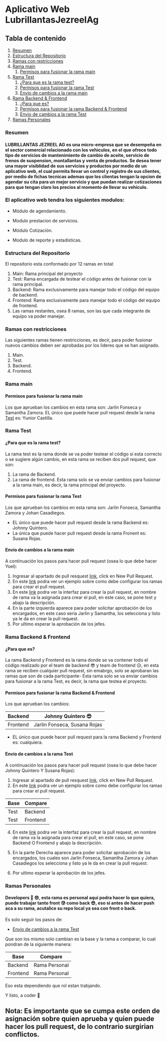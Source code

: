 # Aplicativo Web LubrillantasJezreelAg

## Tabla de contenido
1. [Resumen](#Resumen)
2. [Estructura del Repositorio](#Estructura-del-Repositorio)
3. [Ramas con restricciones](#Ramas-con-restricciones)
4. [Rama main](#Rama-main)
   1. [Permisos para fusionar la rama main](#Permisos-para-fusionar-la-rama-main)
5. [Rama Test](#Rama-Test)
    1. [¿Para que es la rama test?](#¿Para-que-es-la-rama-test?)
    2. [Permisos para fusionar la rama Test](#Permisos-para-fusionar-la-rama-Test)
    3. [Envio de cambios a la rama main](#Envio-de-cambios-a-la-rama-main)
6. [Rama Backend & Frontend](#Rama-Backend-&-Frontend)
    1. [¿Para que es?](#¿Para-que-es?)
    2. [Permisos para fusionar la rama Backend & Frontend](#Permisos-para-fusionar-la-rama-Backend-&-Frontend)
    3. [Envio de cambios a la rama Test](#Envio-de-cambios-a-la-rama-Test)
7. [Ramas Personales](#Ramas-personales)

### Resumen
#### LUBRILLANTAS JEZREEL AG es una micro-empresa que se desempeña en el sector comercial relacionado con los vehiculos, en el que ofrece todo tipo de servicios de mantenimiento de cambio de aceite, servicio de frenos de suspension, montallantas y venta de productos. Se desea tener una mayor visiblidad de sus servicios y productos por medio de un aplicativo web, el cual permita llevar un control y registro de sus clientes, por medio de fichas tecnicas ademas que los clientas tengan la opcion de agendar su cita para un mejor servicio y que puedan realizar cotizaciones para que tengan claro los precios al momento de llevar su vehiculo. 

### El aplicativo web tendra los siguientes modulos: 

* Módulo de agendamiento.

* Modulo prestacion de servicios.

* Módulo Cotización.

* Modulo de reporte y estadisticas.

### Estructura del Repositorio
El repositorio esta conformado por 12 ramas en total:
1. Main: Rama principal del proyecto
2. Test: Rama encargada de testear el código antes de fusionar con la rama principal.
3. Backend: Rama exclusivamente para manejar todo el código del equipo de backend.
4. Frontend: Rama exclusivamente para manejar todo el código del equipo de frontend.
5. Las ramas restantes, osea 8 ramas, son las que cada integrante de equipo va poder manejar.

### Ramas con restricciones
Las siguientes ramas tienen restricciones, es decir, para poder fusionar nuevos cambios deben ser aprobadas por los lideres que se han asignado.
1. Main.
2. Test.
3. Backend.
4. Frontend.

### Rama main
#### Permisos para fusionar la rama main
Los que aprueban los cambios en esta rama son: Jarlin Fonseca y Samantha Zamora.
EL único que puede hacer pull request desde la rama [Test](https://github.com/JohnnyQuintero16/aplicativoWebLubrillantasJezreelAg/tree/Test) es: Yunior Castilla.

### Rama Test
#### ¿Para que es la rama test?
La rama test es la rama donde se va poder testear el código si esta correcto o se sugiere algún cambio, en esta rama se reciben dos pull request, que son:
1. La rama de Backend.
2. La rama de frontend.
Esta rama solo se va enviar cambios para fusionar a la rama main, es decir, la rama principal del proyecto.

#### Permisos para fusionar la rama Test

Los que aprueban los cambios en esta rama son: Jarlin Fonseca, Samantha Zamora y Johan Casadiegos. 
* EL único que puede hacer pull request desde la rama Backend es: Johnny Quintero.
* La única que puede hacer pull request desde la rama Fronent es: Susana Rojas.

#### Envio de cambios a la rama main
A continuación los pasos para hacer pull request (osea lo que debe hacer Yoel):
1. Ingresar al apartado de pull resquest [link](https://github.com/JohnnyQuintero16/aplicativoWebLubrillantasJezreelAg/pulls), click en New Pull Request.
2. En este [link](https://drive.google.com/file/d/1b063nnV-WOM20CJssUnW5CyaTySwL2Ma/view?usp=sharing) podra ver un ejemplo sobre como debe configurar los ramas para crear el pull request.
3. En este [link](https://drive.google.com/file/d/1du_5xyo5k_lhq8DXNflXDRETj-4cknB8/view?usp=sharing) podra ver la interfaz para crear la pull request, en nombre de rama va la asignada para crear el pull, en este caso, se pone test y abajo la descripción.
4. En la parte izquierda aparece para poder solicitar aprobación de los encargados, en este caso seria Jarlin y Samantha, los selecciona y listo ya le da en crear la pull request.
5. Por ultimo esperar la aprobación de los jefes.

### Rama Backend & Frontend

#### ¿Para que es?
La rama Backend y Frontend es la rama donde se va contener todo el código realizado por el team de backend 😎 y team de frontend 😥, en esta rama se reciben cualquier pull request, sin emabrgo, solo se aprobaran las ramas que son de cada participante-
Esta rama solo se va enviar cambios para fusionar a la rama Test, es decir, la rama que testea el proyecto.

#### Permisos para fusionar la rama Backend & Frontend

Los que aprueban los cambios:

| Backend| Johnny Quintero 😎 |
| -------- | -------- |
| Frontend | Jarlin Fonseca, Susana Rojas|

* EL único que puede hacer pull request para la rama Backend y Frontend es: cualquiera.

#### Envio de cambios a la rama Test
A continuación los pasos para hacer pull request (osea lo que debe hacer Johnny Quintero Y Susana Rojas):
1. Ingresar al apartado de pull resquest [link](https://github.com/JohnnyQuintero16/aplicativoWebLubrillantasJezreelAg/pulls), click en New Pull Request.
2. En este [link](https://drive.google.com/file/d/1b063nnV-WOM20CJssUnW5CyaTySwL2Ma/view?usp=sharing) podra ver un ejemplo sobre como debe configurar los ramas para crear el pull request.

| Base | Compare |
| -------- | -------- |
| Test | Backend |
| Test | Frontend |

4. En este [link](https://drive.google.com/file/d/1du_5xyo5k_lhq8DXNflXDRETj-4cknB8/view?usp=sharing) podra ver la interfaz para crear la pull request, en nombre de rama va la asignada para crear el pull, en este caso, se pone Backend  O Frontend y abajo la descripción.

6. En la parte Derecha aparece para poder solicitar aprobación de los encargados, los cuales son Jarlin Fonseca, Samantha Zamora y Johan Casadiegos los selecciona y listo ya le da en crear la pull request.
 
7. Por ultimo esperar la aprobación de los jefes.

### Ramas Personales

#### Developers 🥇 😎, esta rama es personal aqui podra hacer lo que quiera, puede trabajar tanto front 😰 como back 😎, eso si antes de hacer push aca a su rama, acutalice su repo local ya sea con front o back.

Es solo seguir los pasos de:
* [Envio de cambios a la rama Test](#Envio-de-cambios-a-la-rama-Test)

Que son los mismo solo cambian es la base y la rama a comparar, lo cual pondran de la siguiente manera:

| Base | Compare |
| -------- | -------- |
| Backend | Rama Personal |
| Frontend | Rama Personal |

Eso esta dependiendo que rol estan trabjando.

Y listo, a coder 🤙
## Nota: Es importante que se cumpa este orden de asignación sobre quien aprueba y quien puede hacer los pull request, de lo contrario surgirian conflictos.
